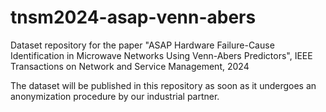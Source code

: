 # tnsm2024-asap-venn-abers
Dataset repository for the paper "ASAP Hardware Failure-Cause Identification in Microwave Networks Using Venn-Abers Predictors", IEEE Transactions on Network and Service Management, 2024

The dataset will be published in this repository as soon as it undergoes an anonymization procedure by our industrial partner.
